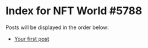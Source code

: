 # Index for NFT World #5788
Posts will be displayed in the order below:

- [Your first post](./001-first.md)

